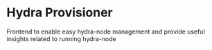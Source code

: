# Hydra Provisioner

Frontend to enable easy hydra-node management and provide useful insights related to running hydra-node
